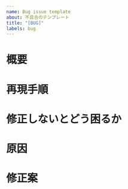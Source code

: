 ```yaml
---
name: Bug issue template
about: 不具合のテンプレート
title: "[BUG]"
labels: bug
---
```


<!-- 不具合のテンプレート -->

# 概要

<!-- 何が起こっている？ -->

# 再現手順

<!-- どうやってそれを再現するのか？ -->

# 修正しないとどう困るか

<!-- なぜそれを修正するのか？ -->

# 原因

<!-- なぜそれが起こっているのかわかっていれば書く -->

# 修正案

<!-- どうすれば直るのか目処がついていれば書く -->
